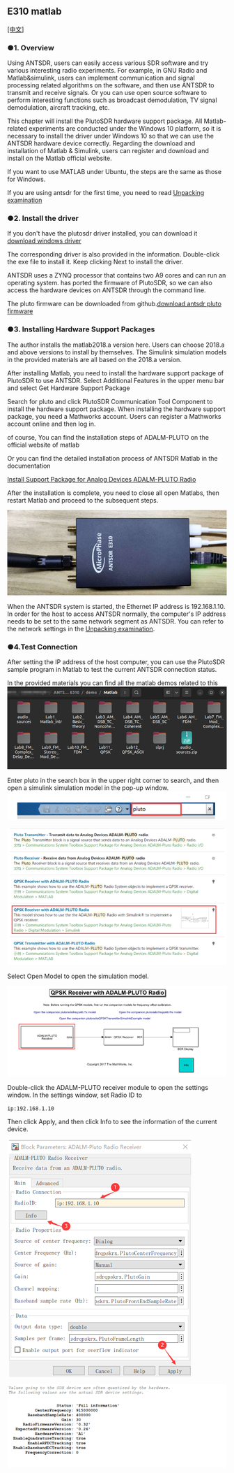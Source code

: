 ## E310 matlab


[[中文]](../../../cn/device_and_usage_manual/ANTSDR_E_Series_Module/ANTSDR_E310_Reference_Manual/AntsdrE310_matlab_cn.html)

### ●1. Overview

Using ANTSDR, users can easily access various SDR software and try various interesting radio experiments. For example, in GNU Radio and Matlab&simulink, users can implement communication and signal processing related algorithms on the software, and then use ANTSDR to transmit and receive signals. Or you can use open source software to perform interesting functions such as broadcast demodulation, TV signal demodulation, aircraft tracking, etc.

This chapter will install the PlutoSDR hardware support package. All Matlab-related experiments are conducted under the Windows 10 platform, so it is necessary to install the driver under Windows 10 so that we can use the ANTSDR hardware device correctly. Regarding the download and installation of Matlab & Simulink, users can register and download and install on the Matlab official website.

If you want to use MATLAB under Ubuntu, the steps are the same as those for Windows.

If you are using antsdr for the first time, you need to read [Unpacking examination](./AntsdrE310_First_boot_check.md)

### ●2. Install the driver

If you don't have the plutosdr driver installed, you can download it
[download windows driver](https://wiki.analog.com/university/tools/pluto/drivers/windows)

The corresponding driver is also provided in the information. Double-click the exe file to install it. Keep clicking Next to install the driver.

ANTSDR uses a ZYNQ processor that contains two A9 cores and can run an operating system. has ported the firmware of PlutoSDR, so we can also access the hardware devices on ANTSDR through the command line.

The pluto firmware can be downloaded from github.[download antsdr pluto firmware](https://github.com/MicroPhase/antsdr-fw-patch/releases)

### ●3. Installing Hardware Support Packages

The author installs the matlab2018.a version here. Users can choose 2018.a and above versions to install by themselves. The Simulink simulation models in the provided materials are all based on the 2018.a version.

After installing Matlab, you need to install the hardware support package of PlutoSDR to use ANTSDR. Select Additional Features in the upper menu bar and select Get Hardware Support Package

Search for pluto and click PlutoSDR Communication Tool Component to install the hardware support package.
When installing the hardware support package, you need a Mathworks account. Users can register a Mathworks account online and then log in.

of course,
You can find the installation steps of ADALM-PLUTO on the official website of matlab

Or you can find the detailed installation process of ANTSDR Matlab in the documentation

[Install Support Package for Analog Devices ADALM-PLUTO Radio](https://ww2.mathworks.cn/help/comm/plutoradio/ug/install-support-package-for-pluto-radio.html)

After the installation is complete, you need to close all open Matlabs, then restart Matlab and proceed to the subsequent steps.

![E310](./ANTSDR_E310_Reference_Manual.assets/E310_connect_.png)

When the ANTSDR system is started, the Ethernet IP address is 192.168.1.10. In order for the host to access ANTSDR normally, the computer's IP address needs to be set to the same network segment as ANTSDR. You can refer to the network settings in the [Unpacking examination](./AntsdrE310_Unpacking_examination.md).


### ●4.Test Connection

After setting the IP address of the host computer, you can use the PlutoSDR sample program in Matlab to test the current ANTSDR connection status.

In the provided materials you can find all the matlab demos related to this
![E310](./ANTSDR_E310_Reference_Manual.assets/matlab_all_demo.png)

Enter pluto in the search box in the upper right corner to search, and then open a simulink simulation model in the pop-up window.
![E310](./ANTSDR_E310_Reference_Manual.assets/matlab_pluto.png)

![E310](./ANTSDR_E310_Reference_Manual.assets/matlab_pluto_demo.png)

Select Open Model to open the simulation model.

![E310](./ANTSDR_E310_Reference_Manual.assets/matlab_ADALM-PLUTO.png)

Double-click the ADALM-PLUTO receiver module to open the settings window. In the settings window, set Radio ID to

```
ip:192.168.1.10
```

Then click Apply, and then click Info to see the information of the current device.

![E310](./ANTSDR_E310_Reference_Manual.assets/matlab_demo_infoip.png)

![E310](./ANTSDR_E310_Reference_Manual.assets/matlab_demo_info.png)


